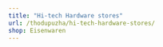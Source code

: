 ```yaml
---
title: "Hi-tech Hardware stores"
url: /thodupuzha/hi-tech-hardware-stores/
shop: Eisenwaren
---
```

